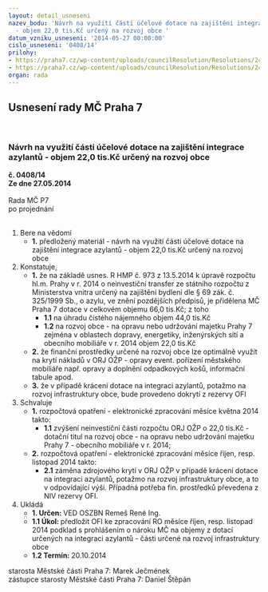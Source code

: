 ```yaml
---
layout: detail_usneseni
nazev_bodu: 'Návrh na využití části účelové dotace na zajištění integrace azylantů
  - objem 22,0 tis.Kč určený na rozvoj obce '
datum_vzniku_usneseni: '2014-05-27 00:00:00'
cislo_usneseni: '0408/14'
prilohy:
- https://praha7.cz/wp-content/uploads/councilResolution/Resolutions/24973/27-14-p10001.pdf
- https://praha7.cz/wp-content/uploads/councilResolution/Resolutions/24973/27-14-p20001.pdf
organ: rada
---
```

<div id="ucUsn_pList" class="usn">
	<span><h2>Usnesení rady MČ Praha 7 </h2>
<br></span><div class="standBody">
<span><h3>Návrh na využití části účelové dotace na zajištění integrace azylantů - objem 22,0 tis.Kč určený na rozvoj obce </h3></span><div class="center">
		<strong>č. 0408/14</strong><br>
	</div>
<div class="center">
		<strong>Ze dne 27.05.2014</strong><br><br>
	</div>Rada MČ P7<br> po projednání<br><br><ol>
<li>Bere na vědomí<ul><li>
<strong>1.</strong> předložený materiál - návrh na využití části účelové dotace na zajištění integrace azylantů - objem 22,0 tis.Kč určený na rozvoj obce </li></ul>
</li>
<li>Konstatuje,<ul>
<li>
<strong>1.</strong> že na základě usnes. R HMP č. 973 z 13.5.2014 k úpravě rozpočtu hl.m. Prahy v r. 2014 o neinvestiční transfer ze státního rozpočtu z Ministerstva vnitra určený na zajištění bydlení dle § 69 zák. č. 325/1999 Sb., o azylu, ve znění pozdějších předpisů, je přidělena MČ Praha 7 dotace v celkovém objemu 66,0 tis.Kč; z toho <ul>
<li>
<strong>1.1</strong> na úhradu čistého nájemného objem 44,0 tis.Kč</li>
<li>
<strong>1.2</strong> na rozvoj obce - na opravu nebo udržování majetku Prahy 7 zejména v oblastech dopravy, energetiky, inženýrských sítí a obecního mobiliáře v r. 2014 objem 22,0 tis.Kč </li>
</ul>
</li>
<li>
<strong>2.</strong> že finanční prostředky určené na rozvoj obce lze optimálně využít  na krytí nákladů v ORJ OŽP  - opravy event. pořízení městského mobiliáře např. opravy  a doplnění odpadkových košů, informační tabule apod.  </li>
<li>
<strong>3.</strong> že v případě krácení dotace na integraci azylantů, potažmo na rozvoj infrastruktury obce, bude provedeno dokrytí z rezervy OFI </li>
</ul>
</li>
<li>Schvaluje<ul>
<li>
<strong>1.</strong> rozpočtová opatření - elektronické zpracování měsíce května 2014 takto:<ul><li>
<strong>1.1</strong> zvýšení neinvestiční části rozpočtu  ORJ OŽP o 22,0 tis.Kč - dotační titul na rozvoj obce - na opravu nebo udržování majetku Prahy 7 - obecního mobiliáře v r. 2014; </li></ul>
</li>
<li>
<strong>2.</strong> rozpočtová opatření - elektronické zpracování měsíce říjen, resp. listopad 2014 takto:<ul><li>
<strong>2.1</strong> záměna zdrojového krytí v ORJ OŽP v případě krácení dotace na integraci azylantů, potažmo na rozvoj infrastruktury obce, a to  v odpovídající výši. Případná potřeba fin. prostředků  převedena  z NIV rezervy OFI. </li></ul>
</li>
</ul>
</li>
<li>Ukládá<ul>
<li>
<strong>1. Určen: </strong>VED OSZBN Remeš René Ing.</li>
<li>
<strong>1.1 Úkol: </strong>předložit OFI ke zpracování RO měsíce říjen, resp. listopad 2014 podklad s prohlášením o nároku MČ na objemy z dotací určených na integraci azylantů - části určené na rozvoj infrastruktury obce</li>
<li>
<strong>1.2 Termín: </strong>20.10.2014</li>
</ul>
</li>
</ol>starosta Městské části Praha 7: Marek Ječmének<br>zástupce starosty Městské části Praha 7: Daniel Štěpán 
</div>
</div>